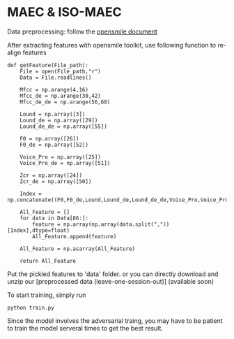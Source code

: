 # MAEC & ISO-MAEC

Data preprocessing: follow the [opensmile document](https://audeering.github.io/opensmile/get-started.html#extracting-features-for-emotion-recognition)

After extracting features with opensmile toolkit, use following function to re-align features

    def getFeature(File_path):
        File = open(File_path,"r")
        Data = File.readlines()
    
        Mfcc = np.arange(4,16)
        Mfcc_de = np.arange(30,42)
        Mfcc_de_de = np.arange(56,68)
    
        Lound = np.array([3])
        Lound_de = np.array([29])
        Lound_de_de = np.array([55])
    
        F0 = np.array([26])
        F0_de = np.array([52])
    
        Voice_Pro = np.array([25])
        Voice_Pro_de = np.array([51])
    
        Zcr = np.array([24])
        Zcr_de = np.array([50])
    
        Index = np.concatenate((F0,F0_de,Lound,Lound_de,Lound_de_de,Voice_Pro,Voice_Pro_de,Zcr,Zcr_de,Mfcc,Mfcc_de,Mfcc_de_de))
    
        All_Feature = []
        for data in Data[86:]:
            feature = np.array(np.array(data.split(","))[Index],dtype=float)
            All_Feature.append(feature)
        
        All_Feature = np.asarray(All_Feature)
    
        return All_Feature
    
    
Put the pickled features to 'data' folder.
or you can directly download and unzip our [preprocessed data (leave-one-session-out)]
(available soon)
 
To start training, simply run

    python train.py
    
Since the model involves the adversarial traing, you may have to be patient to train the model serveral times to get the best result.
